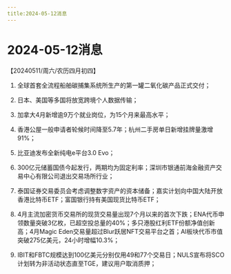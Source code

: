 ```yaml
---
title:2024-05-12消息
---
```

# 2024-05-12消息
【20240511/周六/农历四月初四】

1. 全球首套全流程船舶碳捕集系统所生产的第一罐二氧化碳产品正式交付；

2. 日本、美国等多国将放宽跨境个人数据传输；

3. 加拿大4月新增逾9万个就业岗位，为15个月来最高水平；

4. 香港公屋一般申请者轮候时间降至5.7年；杭州二手房单日新增挂牌量激增91%；

5. 比亚迪发布全新纯电e平台3.0 Evo；

6. 300亿元储蓄国债今起发行，两期均为固定利率；深圳市银通前海金融资产交易中心有限公司退出交易场所行业；

7. 泰国证券交易委员会考虑调整数字资产的资本储备；嘉实计划向中国大陆开放香港比特币ETF；富国银行持有美国现货比特币ETF；

8. 4月主流加密货币交易所的现货交易量出现7个月以来的首次下跌；ENA代币申领数量突破3亿枚，已超空投总量的40%；多只港股红利ETF份额净值创新高；4月Magic Eden交易量超过Blur跃居NFT交易平台之首；AI板块代币市值突破275亿美元，24小时增幅10.3%；

9. IBIT和FBTC规模达到100亿美元分别仅用49和77个交易日；NULS宣布将SCO计划转为非活动状态直至TGE，建议用户取消质押；
